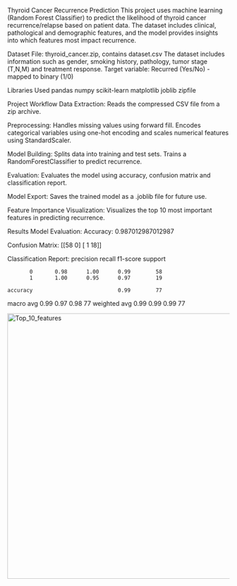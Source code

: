 Thyroid Cancer Recurrence Prediction
This project uses machine learning (Random Forest Classifier) to predict the likelihood of thyroid cancer recurrence/relapse based on patient data. The dataset includes clinical, pathological and demographic features, and the model provides insights into which features most impact recurrence.

Dataset
File: thyroid_cancer.zip, contains dataset.csv
The dataset includes information such as gender, smoking history, pathology, tumor stage (T,N,M) and treatment response.
Target variable: Recurred (Yes/No) - mapped to binary (1/0)

Libraries Used
pandas
numpy
scikit-learn
matplotlib
joblib
zipfile

Project Workflow
Data Extraction: Reads the compressed CSV file from a zip archive.

Preprocessing: Handles missing values using forward fill. Encodes categorical variables using one-hot encoding and scales numerical features using StandardScaler.

Model Building: Splits data into training and test sets. Trains a RandomForestClassifier to predict recurrence.

Evaluation: Evaluates the model using accuracy, confusion matrix and classification report.

Model Export: Saves the trained model as a .joblib file for future use.

Feature Importance Visualization: Visualizes the top 10 most important features in predicting recurrence.

Results
Model Evaluation:
Accuracy: 0.987012987012987

Confusion Matrix:
[[58  0]
 [ 1 18]]

Classification Report:
              precision    recall  f1-score   support

           0       0.98      1.00      0.99        58
           1       1.00      0.95      0.97        19

    accuracy                           0.99        77
   macro avg       0.99      0.97      0.98        77
weighted avg       0.99      0.99      0.99        77

<img width="1000" height="600" alt="Top_10_features" src="https://github.com/user-attachments/assets/c217a277-6230-4660-8d2e-c0da350ee6ac" />
